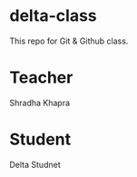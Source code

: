 # delta-class
This repo for Git &amp; Github class.

# Teacher
Shradha Khapra

# Student 
Delta Studnet 